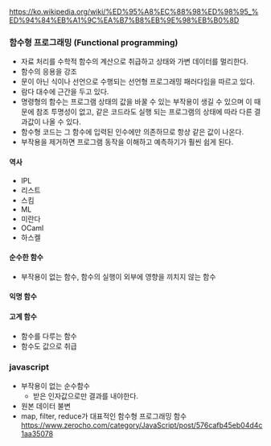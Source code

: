 https://ko.wikipedia.org/wiki/%ED%95%A8%EC%88%98%ED%98%95_%ED%94%84%EB%A1%9C%EA%B7%B8%EB%9E%98%EB%B0%8D

### 함수형 프로그래밍 (Functional programming)
- 자료 처리를 수학적 함수의 계산으로 취급하고 상태와 가변 데이터를 멀리한다.
- 함수의 응용을 강조
- 문이 아닌 식이나 선언으로 수행되는 선언형 프로그래밍 패러다임을 따르고 있다.
- 람다 대수에 근간을 두고 있다.
- 명령형의 함수는 프로그램 상태의 값을 바꿀 수 있는 부작용이 생길 수 있으며 이 때문에 참조 투명성이 없고, 같은 코드라도 실행 되는 프로그램의 상태에 따라 다른 결과값이 나올 수 있다.
- 함수형 코드는 그 함수에 입력된 인수에만 의존하므로 항상 같은 값이 나온다.
- 부작용을 제거하면 프로그램 동작을 이해하고 예측하기가 훨씬 쉽게 된다.

#### 역사
- IPL
- 리스트
- 스킴
- ML
- 미란다
- OCaml
- 하스켈

#### 순수한 함수
- 부작용이 없는 함수, 함수의 실행이 외부에 영향을 끼치지 않는 함수
#### 익명 함수
#### 고계 함수
- 함수를 다루는 함수
- 함수도 값으로 취급


### javascript
- 부작용이 없는 순수함수
    - 받은 인자값으로만 결과를 내야한다.
- 원본 데이터 불변
- map, filter, reduce가 대표적인 함수형 프로그래밍 함수
https://www.zerocho.com/category/JavaScript/post/576cafb45eb04d4c1aa35078